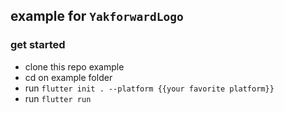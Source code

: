 ## example for `YakforwardLogo`

### get started

- clone this repo example
- cd on example folder
- run `flutter init . --platform {{your favorite platform}}`
- run `flutter run`